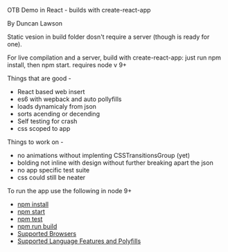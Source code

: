 OTB Demo in React - builds with create-react-app

By Duncan Lawson

Static vesion in build folder dosn't require a server (though is ready for one).

For live compilation and a server, build with create-react-app: just run npm install, then npm start. requires node v 9+

Things that are good -
  - React based web insert
  - es6 with wepback and auto pollyfills
  - loads dynamicaly from json
  - sorts acending or decending
  - Self testing  for crash
  - css scoped to app

Things to work on -
  - no animations without implenting CSSTransitionsGroup (yet)
  - bolding not inline with design without further breaking apart the json
  - no app specific test suite
  - css could still be neater

To run the app use the following in node 9+

  - [npm install](#npm-install)
  - [npm start](#npm-start)
  - [npm test](#npm-test)
  - [npm run build](#npm-run-build)
- [Supported Browsers](#supported-browsers)
- [Supported Language Features and Polyfills](#supported-language-features-and-polyfills)